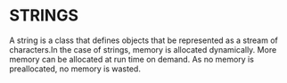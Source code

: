 # STRINGS
A string is a class that defines objects that be represented as a stream of characters.In the case of strings, memory is allocated dynamically. More memory can be allocated at run time on demand. As no memory is preallocated, no memory is wasted.
